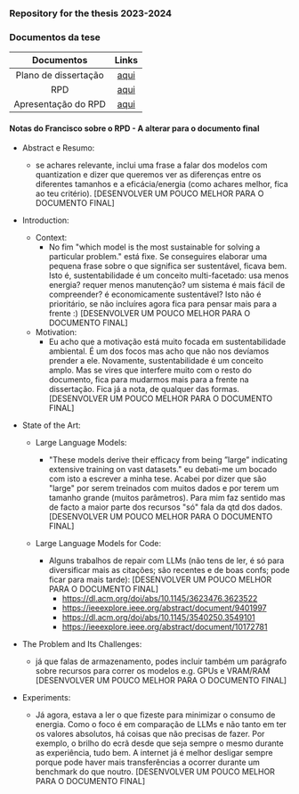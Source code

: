 ### Repository for the thesis 2023-2024

### Documentos da tese
| Documentos                  | Links                                                                                                       |
|:---------------------------:|:-----------------------------------------------------------------------------------------------------------:|
| Plano de dissertação        | [aqui](https://github.com/simaocunha71/thesis-repository/blob/main/docs/Plano%20Disserta%C3%A7%C3%A3o.pdf)  |
| RPD                         | [aqui](https://github.com/simaocunha71/thesis-repository/blob/main/docs/RPD.pdf)                            |
| Apresentação do RPD         | [aqui](https://github.com/simaocunha71/thesis-repository/blob/main/docs/Apresenta%C3%A7%C3%A3o%20RPD.pdf)   |




#### Notas do Francisco sobre o RPD - A alterar para o documento final
- Abstract e Resumo:
    - se achares relevante, inclui uma frase a falar dos modelos com quantization e dizer que queremos ver as diferenças entre os diferentes tamanhos e a eficácia/energia (como achares melhor, fica ao teu critério). [DESENVOLVER UM POUCO MELHOR PARA O DOCUMENTO FINAL]

- Introduction:
    - Context:
        - No fim "which model is the most sustainable for solving a particular problem." está fixe. Se conseguires elaborar uma pequena frase sobre o que significa ser sustentável, ficava bem. Isto é, sustentabilidade é um conceito multi-facetado: usa menos energia? requer menos manutenção? um sistema é mais fácil de compreender? é economicamente sustentável? Isto não é prioritário, se não incluíres agora fica para pensar mais para a frente :) [DESENVOLVER UM POUCO MELHOR PARA O DOCUMENTO FINAL]
    - Motivation:
        - Eu acho que a motivação está muito focada em sustentabilidade ambiental. É um dos focos mas acho que não nos devíamos prender a ele. Novamente, sustentabilidade é um conceito amplo. Mas se vires que interfere muito com o resto do documento, fica para mudarmos mais para a frente na dissertação. Fica já a nota, de qualquer das formas. [DESENVOLVER UM POUCO MELHOR PARA O DOCUMENTO FINAL]
    
- State of the Art:
    - Large Language Models:
        - "These models derive their efficacy from being ”large” indicating extensive training on vast datasets." eu debati-me um bocado com isto a escrever a minha tese. Acabei por dizer que são "large" por serem treinados com muitos dados e por terem um tamanho grande (muitos parâmetros). Para mim faz sentido mas de facto a maior parte dos recursos "só" fala da qtd dos dados. [DESENVOLVER UM POUCO MELHOR PARA O DOCUMENTO FINAL]

    - Large Language Models for Code:
        - Alguns trabalhos de repair com LLMs (não tens de ler, é só para diversificar mais as citações; são recentes e de boas confs; pode ficar para mais tarde): [DESENVOLVER UM POUCO MELHOR PARA O DOCUMENTO FINAL]
            - https://dl.acm.org/doi/abs/10.1145/3623476.3623522
            - https://ieeexplore.ieee.org/abstract/document/9401997
            - https://dl.acm.org/doi/abs/10.1145/3540250.3549101
            - https://ieeexplore.ieee.org/abstract/document/10172781
    
- The Problem and Its Challenges:
    - já que falas de armazenamento, podes incluir também um parágrafo sobre recursos para correr os modelos e.g. GPUs e VRAM/RAM [DESENVOLVER UM POUCO MELHOR PARA O DOCUMENTO FINAL]


- Experiments:
    - Já agora, estava a ler o que fizeste para minimizar o consumo de energia. Como o foco é em comparação de LLMs e não tanto em ter os valores absolutos, há coisas que não precisas de fazer. Por exemplo, o brilho do ecrã desde que seja sempre o mesmo durante as experiência, tudo bem. A internet já é melhor desligar sempre porque pode haver mais transferências a ocorrer durante um benchmark do que noutro. [DESENVOLVER UM POUCO MELHOR PARA O DOCUMENTO FINAL]
